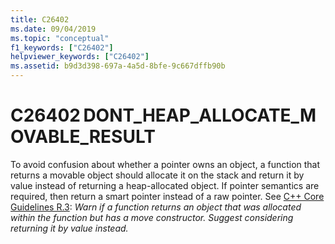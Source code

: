 ```yaml
---
title: C26402
ms.date: 09/04/2019
ms.topic: "conceptual"
f1_keywords: ["C26402"]
helpviewer_keywords: ["C26402"]
ms.assetid: b9d3d398-697a-4a5d-8bfe-9c667dffb90b
---
```

# C26402 DONT_HEAP_ALLOCATE_MOVABLE_RESULT

To avoid confusion about whether a pointer owns an object, a function that returns a movable object should allocate it on the stack and return it by value instead of returning a heap-allocated object. If pointer semantics are required, then return a smart pointer instead of a raw pointer. See [C++ Core Guidelines R.3](https://github.com/isocpp/CppCoreGuidelines/blob/master/CppCoreGuidelines.md#Rr-ptr): *Warn if a function returns an object that was allocated within the function but has a move constructor. Suggest considering returning it by value instead.*
